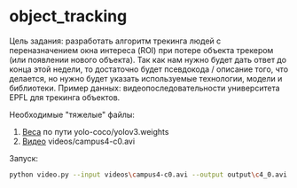 # object_tracking
Цель задания: разработать алгоритм трекинга людей с переназначением окна интереса (ROI) при потере объекта трекером (или появлении нового объекта). Так как нам нужно будет дать ответ до конца этой недели, то достаточно будет псевдокода / описание того, что делается, но нужно будет указать используемые технологии, модели и библиотеки. Пример данных: видеопоследовательности университета EPFL для трекинга объектов.


Необходимые "тяжелые" файлы:
1) [Веса](https://pjreddie.com/media/files/yolov3-tiny.weights) по пути yolo-coco/yolov3.weights
2) [Видео](https://documents.epfl.ch/groups/c/cv/cvlab-pom-video1/www/campus4-c0.avi) videos/campus4-c0.avi

Запуск: 
```bash
python video.py --input videos\campus4-c0.avi --output output\c4_0.avi --yolo yolo-coco
```